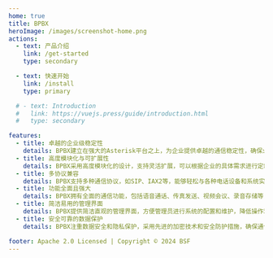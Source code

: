 ```yaml
---
home: true
title: BPBX
heroImage: /images/screenshot-home.png
actions:
  - text: 产品介绍
    link: /get-started
    type: secondary

  - text: 快速开始
    link: /install
    type: primary  

  # - text: Introduction
  #   link: https://vuejs.press/guide/introduction.html
  #   type: secondary

features:  
  - title: 卓越的企业级稳定性  
    details: BPBX建立在强大的Asterisk平台之上，为企业提供卓越的通信稳定性，确保业务通信的连续性和可靠性。  
  - title: 高度模块化与可扩展性  
    details: BPBX采用高度模块化的设计，支持灵活扩展，可以根据企业的具体需求进行定制和升级。  
  - title: 多协议兼容  
    details: BPBX支持多种通信协议，如SIP、IAX2等，能够轻松与各种电话设备和系统实现无缝对接，满足企业多样化的通信需求。  
  - title: 功能全面且强大  
    details: BPBX拥有全面的通信功能，包括语音通话、传真发送、视频会议、录音存储等，帮助企业提升沟通效率和工作协同能力。  
  - title: 简洁易用的管理界面  
    details: BPBX提供简洁直观的管理界面，方便管理员进行系统的配置和维护，降低操作难度，提高工作效率。  
  - title: 安全可靠的数据保护  
    details: BPBX注重数据安全和隐私保护，采用先进的加密技术和安全防护措施，确保通信数据的安全传输和存储。

footer: Apache 2.0 Licensed | Copyright © 2024 BSF
---
```


<!-- This is the content of home page. Check [Home Page Docs][default-theme-home] for more details. -->
